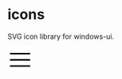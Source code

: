 # icons
SVG icon library for windows-ui.

<img src="svg/icons10-align-justify.svg" width="50" height="50" fill="#fff">

